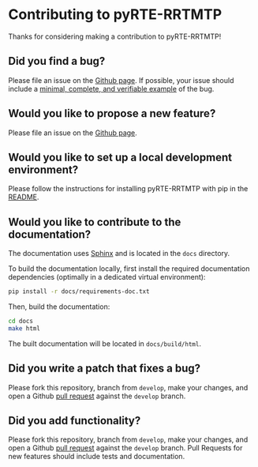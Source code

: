 # Contributing to pyRTE-RRTMTP

Thanks for considering making a contribution to pyRTE-RRTMTP!

## Did you find a bug?

Please file an issue on the [Github page](https://github.com/earth-system-radiation/pyRTE-RRTMTP/issues).
If possible, your issue should include a [minimal, complete, and verifiable example](https://stackoverflow.com/help/mcve) of the bug.

## Would you like to propose a new feature?

Please file an issue on the [Github page](https://github.com/earth-system-radiation/pyRTE-RRTMTP/issues).

## Would you like to set up a local development environment?

Please follow the instructions for installing pyRTE-RRTMTP with pip in the [README](README.md).

## Would you like to contribute to the documentation?

The documentation uses [Sphinx](https://www.sphinx-doc.org/en/master/) and is located in the `docs` directory.

To build the documentation locally, first install the required documentation dependencies (optimally in a dedicated virtual environment):

```bash
pip install -r docs/requirements-doc.txt
```

Then, build the documentation:

```bash
cd docs
make html
```

The built documentation will be located in `docs/build/html`.

## Did you write a patch that fixes a bug?

Please fork this repository, branch from `develop`, make your changes, and open a
Github [pull request](https://github.com/earth-system-radiation/pyRTE-RRTMTP/pulls)
against the `develop` branch.

## Did you add functionality?

Please fork this repository, branch from `develop`, make your changes, and open a
Github [pull request](https://github.com/earth-system-radiation/pyRTE-RRTMTP/pulls)
against the `develop` branch.
Pull Requests for new features should include tests and documentation.
